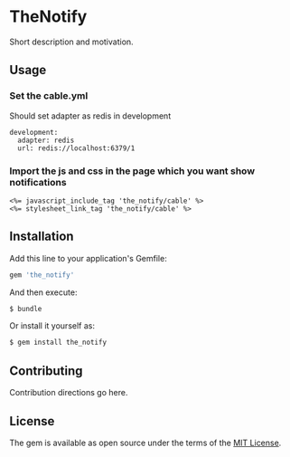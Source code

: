 # TheNotify
Short description and motivation.

## Usage
### Set the cable.yml
Should set adapter as redis in development
```
development:
  adapter: redis
  url: redis://localhost:6379/1
```

### Import the js and css in the page which you want show notifications
```
<%= javascript_include_tag 'the_notify/cable' %>
<%= stylesheet_link_tag 'the_notify/cable' %>
```

## Installation
Add this line to your application's Gemfile:

```ruby
gem 'the_notify'
```

And then execute:
```bash
$ bundle
```

Or install it yourself as:
```bash
$ gem install the_notify
```

## Contributing
Contribution directions go here.

## License
The gem is available as open source under the terms of the [MIT License](http://opensource.org/licenses/MIT).
